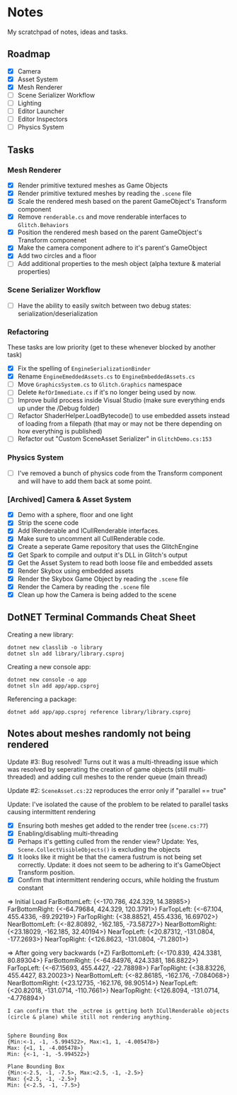 # Notes

My scratchpad of notes, ideas and tasks.

## Roadmap

- [x] Camera
- [x] Asset System
- [x] Mesh Renderer
- [ ] Scene Serializer Workflow
- [ ] Lighting
- [ ] Editor Launcher
- [ ] Editor Inspectors
- [ ] Physics System

## Tasks

### Mesh Renderer

- [x] Render primitive textured meshes as Game Objects
- [x] Render primitive textured meshes by reading the `.scene` file
- [x] Scale the rendered mesh based on the parent GameObject's Transform component
- [x] Remove `renderable.cs` and move renderable interfaces to `Glitch.Behaviors`
- [x] Position the rendered mesh based on the parent GameObject's Transform componenet
- [x] Make the camera component adhere to it's parent's GameObject
- [x] Add two circles and a floor
- [ ] Add additional properties to the mesh object (alpha texture & material properties)
 
### Scene Serializer Workflow

- [ ] Have the ability to easily switch between two debug states: serialization/deserialization

### Refactoring

These tasks are low priority (get to these whenever blocked by another task)

- [x] Fix the spelling of `EngineSerializationBinder`
- [x] Rename `EngineEmeddedAssets.cs` to `EngineEmbeddedAssets.cs`
- [ ] Move `GraphicsSystem.cs` to `Glitch.Graphics` namespace
- [ ] Delete `RefOrImmediate.cs` if it's no longer being used by now.
- [ ] Improve build process inside Visual Studio (make sure everything ends up under the /Debug folder)
- [ ] Refactor ShaderHelper.LoadBytecode() to use embedded assets instead of loading from a filepath (that may or may not be there depending on how everything is published)
- [ ] Refactor out "Custom SceneAsset Serializer" in `GlitchDemo.cs:153`

### Physics System

- [ ] I've removed a bunch of physics code from the Transform component and will have to add them back at some point.

### [Archived] Camera & Asset System

- [x] Demo with a sphere, floor and one light
- [x] Strip the scene code
- [x] Add IRenderable and ICullRenderable interfaces. 
- [x] Make sure to uncomment all CullRenderable code.
- [x] Create a seperate Game repository that uses the GlitchEngine
- [x] Get Spark to compile and output it's DLL in Glitch's output
- [x] Get the Asset System to read both loose file and embedded assets
- [x] Render Skybox using embedded assets
- [x] Render the Skybox Game Object by reading the `.scene` file
- [x] Render the Camera by reading the `.scene` file
- [x] Clean up how the Camera is being added to the scene

## DotNET Terminal Commands Cheat Sheet

Creating a new library:

```
dotnet new classlib -o library
dotnet sln add library/library.csproj
```

Creating a new console app:

```
dotnet new console -o app
dotnet sln add app/app.csproj
```

Referencing a package:

```
dotnet add app/app.csproj reference library/library.csproj
```

## Notes about meshes randomly not being rendered

Update #3: Bug resolved! Turns out it was a multi-threading issue which was resolved by seperating the creation of game objects (still multi-threaded) and adding cull meshes to the render queue (main thread)

Update #2: `SceneAsset.cs:22` reproduces the error only if "parallel == true" 

Update: I've isolated the cause of the problem to be related to parallel tasks causing intermittent rendering

- [x] Ensuring both meshes get added to the render tree (`scene.cs:77`)
- [X] Enabling/disabling multi-threading
- [x] Perhaps it's getting culled from the render view? Update: Yes, `Scene.CollectVisibleObjects()` is excluding the objects
- [x] It looks like it might be that the camera fustrum is not being set correctly. Update: it does not seem to be adhering to it's GameObject Transform position.
- [x] Confirm that intermittent rendering occurs, while holding the frustum constant

=> Initial Load
    FarBottomLeft: {<-170.786, 424.329, 14.38985>}
    FarBottomRight: {<-64.79684, 424.329, 120.3791>}
    FarTopLeft: {<-67.104, 455.4336, -89.29219>}
    FarTopRight: {<38.88521, 455.4336, 16.69702>}
    NearBottomLeft: {<-82.80892, -162.185, -73.58727>}
    NearBottomRight: {<23.18029, -162.185, 32.40194>}
    NearTopLeft: {<20.87312, -131.0804, -177.2693>}
    NearTopRight: {<126.8623, -131.0804, -71.2801>}

=> After going very backwards (+Z)
    FarBottomLeft: {<-170.839, 424.3381, 80.89304>}
    FarBottomRight: {<-64.84976, 424.3381, 186.8822>}
    FarTopLeft: {<-67.15693, 455.4427, -22.78898>}
    FarTopRight: {<38.83226, 455.4427, 83.20023>}
    NearBottomLeft: {<-82.86185, -162.176, -7.084068>}
    NearBottomRight: {<23.12735, -162.176, 98.90514>}
    NearTopLeft: {<20.82018, -131.0714, -110.7661>}
    NearTopRight: {<126.8094, -131.0714, -4.776894>}

	I can confirm that the _octree is getting both ICullRenderable objects (circle & plane) while still not rendering anything.


	Sphere Bounding Box
	{Min:<-1, -1, -5.994522>, Max:<1, 1, -4.005478>}
    Max: {<1, 1, -4.005478>}
    Min: {<-1, -1, -5.994522>}

	Plane Bounding Box
	{Min:<-2.5, -1, -7.5>, Max:<2.5, -1, -2.5>}
    Max: {<2.5, -1, -2.5>}
    Min: {<-2.5, -1, -7.5>}